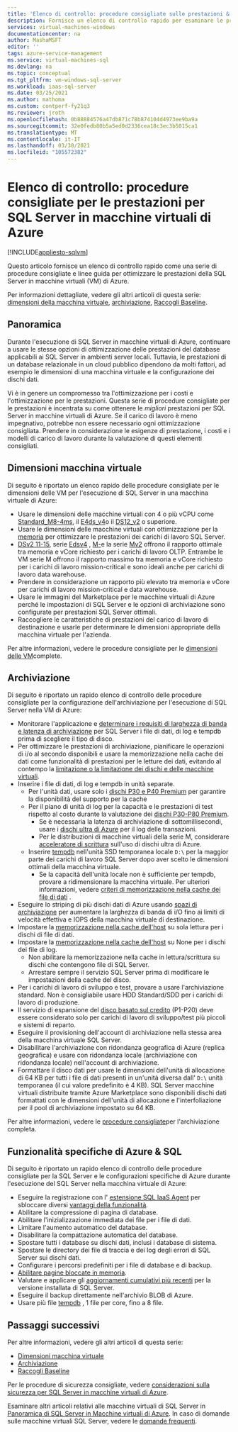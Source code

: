```yaml
---
title: 'Elenco di controllo: procedure consigliate sulle prestazioni & linee guida'
description: Fornisce un elenco di controllo rapido per esaminare le procedure consigliate e le linee guida per ottimizzare le prestazioni della SQL Server in una macchina virtuale (VM) di Azure.
services: virtual-machines-windows
documentationcenter: na
author: MashaMSFT
editor: ''
tags: azure-service-management
ms.service: virtual-machines-sql
ms.devlang: na
ms.topic: conceptual
ms.tgt_pltfrm: vm-windows-sql-server
ms.workload: iaas-sql-server
ms.date: 03/25/2021
ms.author: mathoma
ms.custom: contperf-fy21q3
ms.reviewer: jroth
ms.openlocfilehash: 0b88884576a47db871c78b874104d4973ee9ba9a
ms.sourcegitcommit: 32e0fedb80b5a5ed0d2336cea18c3ec3b5015ca1
ms.translationtype: MT
ms.contentlocale: it-IT
ms.lasthandoff: 03/30/2021
ms.locfileid: "105572382"
---
```

# <a name="checklist-performance-best-practices-for-sql-server-on-azure-vms"></a>Elenco di controllo: procedure consigliate per le prestazioni per SQL Server in macchine virtuali di Azure
[!INCLUDE[appliesto-sqlvm](../../includes/appliesto-sqlvm.md)]

Questo articolo fornisce un elenco di controllo rapido come una serie di procedure consigliate e linee guida per ottimizzare le prestazioni della SQL Server in macchine virtuali (VM) di Azure. 

Per informazioni dettagliate, vedere gli altri articoli di questa serie: [dimensioni della macchina virtuale](performance-guidelines-best-practices-vm-size.md), [archiviazione](performance-guidelines-best-practices-storage.md), [Raccogli Baseline](performance-guidelines-best-practices-collect-baseline.md). 


## <a name="overview"></a>Panoramica

Durante l'esecuzione di SQL Server in macchine virtuali di Azure, continuare a usare le stesse opzioni di ottimizzazione delle prestazioni del database applicabili ai SQL Server in ambienti server locali. Tuttavia, le prestazioni di un database relazionale in un cloud pubblico dipendono da molti fattori, ad esempio le dimensioni di una macchina virtuale e la configurazione dei dischi dati.

Vi è in genere un compromesso tra l'ottimizzazione per i costi e l'ottimizzazione per le prestazioni. Questa serie di procedure consigliate per le prestazioni è incentrata su come ottenere le *migliori* prestazioni per SQL Server in macchine virtuali di Azure. Se il carico di lavoro è meno impegnativo, potrebbe non essere necessario ogni ottimizzazione consigliata. Prendere in considerazione le esigenze di prestazione, i costi e i modelli di carico di lavoro durante la valutazione di questi elementi consigliati.

## <a name="vm-size"></a>Dimensioni macchina virtuale

Di seguito è riportato un elenco rapido delle procedure consigliate per le dimensioni delle VM per l'esecuzione di SQL Server in una macchina virtuale di Azure: 

- Usare le dimensioni delle macchine virtuali con 4 o più vCPU come [Standard_M8-4ms](/../../virtual-machines/m-series), il [E4ds_v4](../../../virtual-machines/edv4-edsv4-series.md#edv4-series)o il [DS12_v2](../../../virtual-machines/dv2-dsv2-series-memory.md#dsv2-series-11-15) o superiore. 
- Usare le dimensioni delle macchine virtuali con ottimizzazione per la [memoria](../../../virtual-machines/sizes-memory.md) per ottimizzare le prestazioni dei carichi di lavoro SQL Server. 
- [DSv2 11-15](../../../virtual-machines/dv2-dsv2-series-memory.md), serie [Edsv4](../../../virtual-machines/edv4-edsv4-series.md) , [M-](../../../virtual-machines/m-series.md)e la serie [Mv2](../../../virtual-machines/mv2-series.md) offrono il rapporto ottimale tra memoria e vCore richiesto per i carichi di lavoro OLTP. Entrambe le VM serie M offrono il rapporto massimo tra memoria e vCore richiesto per i carichi di lavoro mission-critical e sono ideali anche per carichi di lavoro data warehouse. 
- Prendere in considerazione un rapporto più elevato tra memoria e vCore per carichi di lavoro mission-critical e data warehouse. 
- Usare le immagini del Marketplace per le macchine virtuali di Azure perché le impostazioni di SQL Server e le opzioni di archiviazione sono configurate per prestazioni SQL Server ottimali. 
- Raccogliere le caratteristiche di prestazioni del carico di lavoro di destinazione e usarle per determinare le dimensioni appropriate della macchina virtuale per l'azienda.

Per altre informazioni, vedere le procedure consigliate per le [dimensioni delle VM](performance-guidelines-best-practices-vm-size.md)complete. 

## <a name="storage"></a>Archiviazione

Di seguito è riportato un rapido elenco di controllo delle procedure consigliate per la configurazione dell'archiviazione per l'esecuzione di SQL Server nella VM di Azure: 

- Monitorare l'applicazione e [determinare i requisiti di larghezza di banda e latenza di archiviazione](../../../virtual-machines/premium-storage-performance.md#counters-to-measure-application-performance-requirements) per SQL Server i file di dati, di log e tempdb prima di scegliere il tipo di disco. 
- Per ottimizzare le prestazioni di archiviazione, pianificare le operazioni di i/o al secondo disponibili e usare la memorizzazione nella cache dei dati come funzionalità di prestazioni per le letture dei dati, evitando al contempo la [limitazione o la limitazione dei dischi e delle macchine virtuali](../../../virtual-machines/premium-storage-performance.md#throttling).
- Inserire i file di dati, di log e tempdb in unità separate.
    - Per l'unità dati, usare solo i [dischi P30 e P40 Premium](../../../virtual-machines/disks-types.md#premium-ssd) per garantire la disponibilità del supporto per la cache
    - Per il piano di unità di log per la capacità e le prestazioni di test rispetto al costo durante la valutazione dei [dischi P30-P80 Premium](../../../virtual-machines/disks-types.md#premium-ssd).
      - Se è necessaria la latenza di archiviazione di sottomillisecondi, usare i [dischi ultra di Azure](../../../virtual-machines/disks-types.md#ultra-disk) per il log delle transazioni. 
      - Per le distribuzioni di macchine virtuali della serie M, considerare [acceleratore di scrittura](../../../virtual-machines/how-to-enable-write-accelerator.md) sull'uso di dischi ultra di Azure.
    - Inserire [tempdb](/sql/relational-databases/databases/tempdb-database) nell'unità SSD temporanea locale `D:\` per la maggior parte dei carichi di lavoro SQL Server dopo aver scelto le dimensioni ottimali della macchina virtuale. 
      - Se la capacità dell'unità locale non è sufficiente per tempdb, provare a ridimensionare la macchina virtuale. Per ulteriori informazioni, vedere [criteri di memorizzazione nella cache dei file di dati](performance-guidelines-best-practices-storage.md#data-file-caching-policies) .
- Eseguire lo striping di più dischi dati di Azure usando [spazi di archiviazione](/windows-server/storage/storage-spaces/overview) per aumentare la larghezza di banda di i/O fino ai limiti di velocità effettiva e IOPS della macchina virtuale di destinazione.
- Impostare la [memorizzazione nella cache dell'host](../../../virtual-machines/disks-performance.md#virtual-machine-uncached-vs-cached-limits) su sola lettura per i dischi di file di dati.
- Impostare la [memorizzazione nella cache dell'host](../../../virtual-machines/disks-performance.md#virtual-machine-uncached-vs-cached-limits) su None per i dischi dei file di log.
    - Non abilitare la memorizzazione nella cache in lettura/scrittura su dischi che contengono file di SQL Server. 
    - Arrestare sempre il servizio SQL Server prima di modificare le impostazioni della cache del disco.
- Per i carichi di lavoro di sviluppo e test, provare a usare l'archiviazione standard. Non è consigliabile usare HDD Standard/SDD per i carichi di lavoro di produzione.
- Il servizio di espansione del [disco basato sul credito](../../../virtual-machines/disk-bursting.md#credit-based-bursting) (P1-P20) deve essere considerato solo per carichi di lavoro di sviluppo/test più piccoli e sistemi di reparto.
- Eseguire il provisioning dell'account di archiviazione nella stessa area della macchina virtuale SQL Server. 
- Disabilitare l'archiviazione con ridondanza geografica di Azure (replica geografica) e usare con ridondanza locale (archiviazione con ridondanza locale) nell'account di archiviazione.
- Formattare il disco dati per usare le dimensioni dell'unità di allocazione di 64 KB per tutti i file di dati presenti in un'unità diversa dall' `D:\` unità temporanea (il cui valore predefinito è 4 KB). SQL Server macchine virtuali distribuite tramite Azure Marketplace sono disponibili dischi dati formattati con le dimensioni dell'unità di allocazione e l'interfoliazione per il pool di archiviazione impostato su 64 KB. 

Per altre informazioni, vedere le [procedure consigliate](performance-guidelines-best-practices-storage.md)per l'archiviazione completa. 


## <a name="azure--sql-feature-specific"></a>Funzionalità specifiche di Azure & SQL

Di seguito è riportato un rapido elenco di controllo delle procedure consigliate per la SQL Server e le configurazioni specifiche di Azure durante l'esecuzione del SQL Server nella macchina virtuale di Azure: 

- Eseguire la registrazione con l' [estensione SQL IaaS Agent](sql-agent-extension-manually-register-single-vm.md) per sbloccare diversi [vantaggi della funzionalità](sql-server-iaas-agent-extension-automate-management.md#feature-benefits). 
- Abilitare la compressione di pagina di database.
- Abilitare l'inizializzazione immediata dei file per i file di dati.
- Limitare l'aumento automatico del database.
- Disabilitare la compattazione automatica del database.
- Spostare tutti i database su dischi dati, inclusi i database di sistema.
- Spostare le directory dei file di traccia e dei log degli errori di SQL Server sui dischi dati.
- Configurare i percorsi predefiniti per i file di database e di backup.
- [Abilitare pagine bloccate in memoria](/sql/database-engine/configure-windows/enable-the-lock-pages-in-memory-option-windows).
- Valutare e applicare gli [aggiornamenti cumulativi più recenti](/sql/database-engine/install-windows/latest-updates-for-microsoft-sql-server) per la versione installata di SQL Server.
- Eseguire il backup direttamente nell'archivio BLOB di Azure.
- Usare più file [tempdb](/sql/relational-databases/databases/tempdb-database#optimizing-tempdb-performance-in-sql-server) , 1 file per core, fino a 8 file.



## <a name="next-steps"></a>Passaggi successivi

Per altre informazioni, vedere gli altri articoli di questa serie:
- [Dimensioni macchina virtuale](performance-guidelines-best-practices-vm-size.md)
- [Archiviazione](performance-guidelines-best-practices-storage.md)
- [Raccogli Baseline](performance-guidelines-best-practices-collect-baseline.md)

Per le procedure di sicurezza consigliate, vedere [considerazioni sulla sicurezza per SQL Server in macchine virtuali di Azure](security-considerations-best-practices.md).

Esaminare altri articoli relativi alle macchine virtuali di SQL Server in [Panoramica di SQL Server in Macchine virtuali di Azure](sql-server-on-azure-vm-iaas-what-is-overview.md). In caso di domande sulle macchine virtuali SQL Server, vedere le [domande frequenti](frequently-asked-questions-faq.md).
